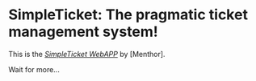 # SimpleTicket: The pragmatic ticket management system!

This is the [*SimpleTicket WebAPP*](http://www.deltasigma.com.br)
by [Menthor].

Wait for more... 
